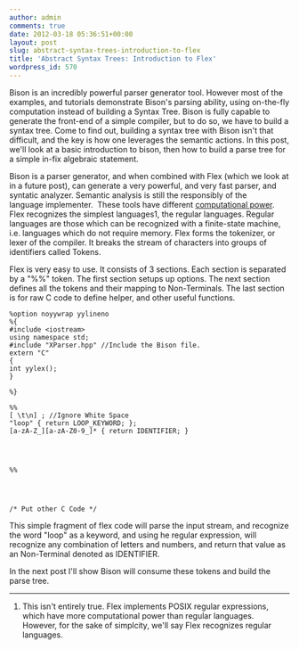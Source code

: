 ```yaml
---
author: admin
comments: true
date: 2012-03-18 05:36:51+00:00
layout: post
slug: abstract-syntax-trees-introduction-to-flex
title: 'Abstract Syntax Trees: Introduction to Flex'
wordpress_id: 570
---
```


Bison is an incredibly powerful parser generator tool. However most of the examples, and tutorials demonstrate Bison's parsing ability, using on-the-fly computation instead of building a Syntax Tree. Bison is fully capable to generate the front-end of a simple compiler, but to do so, we have to build a syntax tree. Come to find out, building a syntax tree with Bison isn't that difficult, and the key is how one leverages the semantic actions. In this post, we'll look at a basic introduction to bison, then how to build a parse tree for a simple in-fix algebraic statement.

<!-- more -->

Bison is a parser generator, and when combined with Flex (which we look at in a future post), can generate a very powerful, and very fast parser, and syntatic analyzer. Semantic analysis is still the responsibly of the language implementer.  These tools have different [computational power](http://en.wikipedia.org/wiki/Chomsky_hierarchy). Flex recognizes the simplest languages1, the regular languages. Regular languages are those which can be recognized with a finite-state machine, i.e. languages which do not require memory. Flex forms the tokenizer, or lexer of the compiler. It breaks the stream of characters into groups of identifiers called Tokens.

Flex is very easy to use. It consists of 3 sections. Each section is separated by a "%%" token. The first section setups up options. The next section defines all the tokens and their mapping to Non-Terminals. The last section is for raw C code to define helper, and other useful functions.

    
    %option noyywrap yylineno
    %{
    #include <iostream>
    using namespace std;
    #include "XParser.hpp" //Include the Bison file.
    extern "C"
    {
    int yylex();
    }
    
    %}
    
    %% 
    [ \t\n] ; //Ignore White Space
    "loop" { return LOOP_KEYWORD; };
    [a-zA-Z_][a-zA-Z0-9_]* { return IDENTIFIER; }



    
    %%



    
    /* Put other C Code */


This simple fragment of flex code will parse the input stream, and recognize the word "loop" as a keyword, and using he regular expression, will recognize any combination of letters and numbers, and return that value as an Non-Terminal denoted as IDENTIFIER.

In the next post I'll show Bison will consume these tokens and build the parse tree.



* * *






	
  1. This isn't entirely true. Flex implements POSIX regular expressions, which have more computational power than regular languages. However, for the sake of simplcity, we'll say Flex recognizes regular languages.


